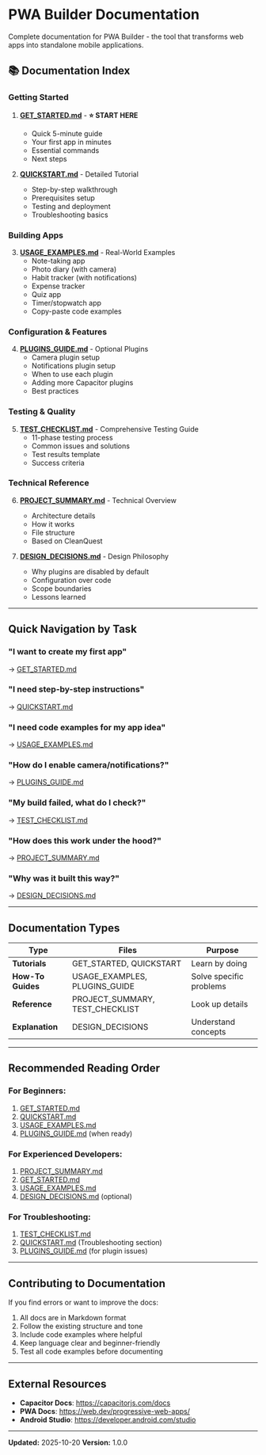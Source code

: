 # PWA Builder Documentation

Complete documentation for PWA Builder - the tool that transforms web apps into standalone mobile applications.

## 📚 Documentation Index

### Getting Started

1. **[GET_STARTED.md](GET_STARTED.md)** - **⭐ START HERE**
   - Quick 5-minute guide
   - Your first app in minutes
   - Essential commands
   - Next steps

2. **[QUICKSTART.md](QUICKSTART.md)** - Detailed Tutorial
   - Step-by-step walkthrough
   - Prerequisites setup
   - Testing and deployment
   - Troubleshooting basics

### Building Apps

3. **[USAGE_EXAMPLES.md](USAGE_EXAMPLES.md)** - Real-World Examples
   - Note-taking app
   - Photo diary (with camera)
   - Habit tracker (with notifications)
   - Expense tracker
   - Quiz app
   - Timer/stopwatch app
   - Copy-paste code examples

### Configuration & Features

4. **[PLUGINS_GUIDE.md](PLUGINS_GUIDE.md)** - Optional Plugins
   - Camera plugin setup
   - Notifications plugin setup
   - When to use each plugin
   - Adding more Capacitor plugins
   - Best practices

### Testing & Quality

5. **[TEST_CHECKLIST.md](TEST_CHECKLIST.md)** - Comprehensive Testing Guide
   - 11-phase testing process
   - Common issues and solutions
   - Test results template
   - Success criteria

### Technical Reference

6. **[PROJECT_SUMMARY.md](PROJECT_SUMMARY.md)** - Technical Overview
   - Architecture details
   - How it works
   - File structure
   - Based on CleanQuest

7. **[DESIGN_DECISIONS.md](DESIGN_DECISIONS.md)** - Design Philosophy
   - Why plugins are disabled by default
   - Configuration over code
   - Scope boundaries
   - Lessons learned

---

## Quick Navigation by Task

### "I want to create my first app"
→ [GET_STARTED.md](GET_STARTED.md)

### "I need step-by-step instructions"
→ [QUICKSTART.md](QUICKSTART.md)

### "I need code examples for my app idea"
→ [USAGE_EXAMPLES.md](USAGE_EXAMPLES.md)

### "How do I enable camera/notifications?"
→ [PLUGINS_GUIDE.md](PLUGINS_GUIDE.md)

### "My build failed, what do I check?"
→ [TEST_CHECKLIST.md](TEST_CHECKLIST.md)

### "How does this work under the hood?"
→ [PROJECT_SUMMARY.md](PROJECT_SUMMARY.md)

### "Why was it built this way?"
→ [DESIGN_DECISIONS.md](DESIGN_DECISIONS.md)

---

## Documentation Types

| Type | Files | Purpose |
|------|-------|---------|
| **Tutorials** | GET_STARTED, QUICKSTART | Learn by doing |
| **How-To Guides** | USAGE_EXAMPLES, PLUGINS_GUIDE | Solve specific problems |
| **Reference** | PROJECT_SUMMARY, TEST_CHECKLIST | Look up details |
| **Explanation** | DESIGN_DECISIONS | Understand concepts |

---

## Recommended Reading Order

### For Beginners:
1. [GET_STARTED.md](GET_STARTED.md)
2. [QUICKSTART.md](QUICKSTART.md)
3. [USAGE_EXAMPLES.md](USAGE_EXAMPLES.md)
4. [PLUGINS_GUIDE.md](PLUGINS_GUIDE.md) (when ready)

### For Experienced Developers:
1. [PROJECT_SUMMARY.md](PROJECT_SUMMARY.md)
2. [GET_STARTED.md](GET_STARTED.md)
3. [USAGE_EXAMPLES.md](USAGE_EXAMPLES.md)
4. [DESIGN_DECISIONS.md](DESIGN_DECISIONS.md) (optional)

### For Troubleshooting:
1. [TEST_CHECKLIST.md](TEST_CHECKLIST.md)
2. [QUICKSTART.md](QUICKSTART.md) (Troubleshooting section)
3. [PLUGINS_GUIDE.md](PLUGINS_GUIDE.md) (for plugin issues)

---

## Contributing to Documentation

If you find errors or want to improve the docs:

1. All docs are in Markdown format
2. Follow the existing structure and tone
3. Include code examples where helpful
4. Keep language clear and beginner-friendly
5. Test all code examples before documenting

---

## External Resources

- **Capacitor Docs**: https://capacitorjs.com/docs
- **PWA Docs**: https://web.dev/progressive-web-apps/
- **Android Studio**: https://developer.android.com/studio

---

**Updated:** 2025-10-20
**Version:** 1.0.0
